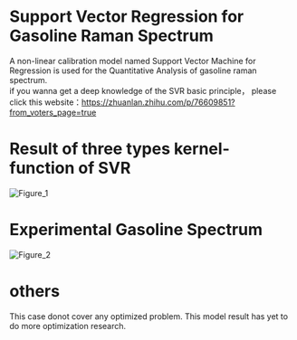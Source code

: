 # Support Vector Regression for Gasoline Raman Spectrum
A non-linear calibration model named Support Vector Machine for Regression is used for the Quantitative Analysis of gasoline raman spectrum.  
if you wanna get a deep knowledge of the SVR basic principle， please click this website：https://zhuanlan.zhihu.com/p/76609851?from_voters_page=true

# Result of three types kernel-function of SVR
![Figure_1](https://user-images.githubusercontent.com/80139236/170439785-f7d074e3-bd66-4942-818c-8e8ece41ea4e.png)

# Experimental Gasoline Spectrum
![Figure_2](https://user-images.githubusercontent.com/80139236/170440167-b3854c3d-58a0-4b30-9bdd-ededa1c6b1e3.png)

# others
This case donot cover any optimized problem. This model result has yet to do more optimization research.
